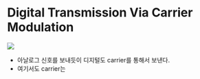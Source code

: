 # Digital Transmission Via Carrier Modulation

![](https://i.imgur.com/GCgwntk.png)

- 아날로그 신호를 보내듯이 디지털도 carrier를 통해서 보낸다.
- 여기서도 carrier는 